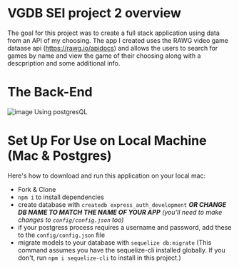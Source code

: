 # VGDB SEI project 2 overview
The goal for this project was to create a full stack application using data from an API of my choosing. The app I created uses the RAWG video game dataase api (https://rawg.io/apidocs) and allows the users to search for games by name and view the game of their choosing along with a descpription and some additional info. 

# The Back-End
![image](https://user-images.githubusercontent.com/85405879/145733348-284e44a2-8a9d-4195-ad77-3678e0a8a59a.png)
Using postgresQL

 
 









# Set Up For Use on Local Machine (Mac & Postgres)

Here's how to download and run this application on your local mac:

* Fork & Clone
* `npm i` to install dependencies
* create database with `createdb express_auth_development` ***OR CHANGE DB NAME TO MATCH THE NAME OF YOUR APP*** _(you'll need to make changes to `config/config.json` too)_
* if your postgress process requires a username and password, add these to the `config/config.json` file
* migrate models to your database with `sequelize db:migrate` (This command assumes you have the sequelize-cli installed globally. If you don't, run `npm i sequelize-cli` to install in this project.)





